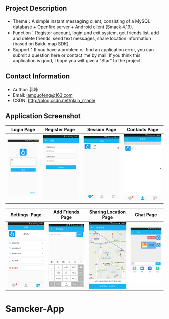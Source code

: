 Project Description
-------
* Theme：A simple instant messaging client, consisting of a MySQL database + Openfire server + Android client (Smack 4.19).
* Function：Register account, login and exit system, get friends list, add and delete friends, send text messages, share location information (based on Baidu map SDK).
* Support：If you have a problem or find an application error, you can submit a question here or contact me by mail. If you think this application is good, I hope you will give a "Star" to the project.

Contact Information
-------
* Author: 郭峰
* Email: iamguofeng@163.com 
* CSDN: http://blog.csdn.net/plain_maple

Application Screenshot
-------
|  Login Page | Register Page  | Session Page | Contacts Page |
|:-----------:|:--------------:|:------------:|:-------------:|
|![](app-image/im1.png) | ![](app-image/im2.png) | ![](app-image/im3.png) |![](app-image/im4.png) |

|  Settings  Page | Add Friends Page | Sharing Location Page | Chat Page |
|:---------------:|:----------------:|:---------------------:|:---------:|
|![](app-image/im5.png) | ![](app-image/im6.png) | ![](app-image/im7.png) |![](app-image/im8.png) |














# Samcker-App
